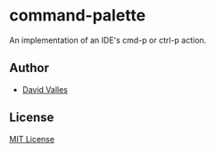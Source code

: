 # command-palette

An implementation of an IDE's cmd-p or ctrl-p action.

## Author

- [David Valles](https://dtjv.io)

## License

[MIT License](LICENSE)
